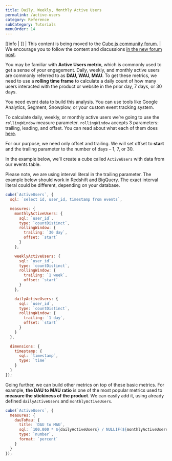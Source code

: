 ```yaml
---
title: Daily, Weekly, Monthly Active Users
permalink: /active-users
category: Reference
subCategory: Tutorials
menuOrder: 14
---
```

<!-- prettier-ignore-start -->
[[info | ]]
| This content is being moved to the [Cube.js community forum](https://forum.cube.dev/). 
| We encourage you to follow the content and discussions [in the new forum post](https://forum.cube.dev/t/daily-weekly-monthly-active-users).
<!-- prettier-ignore-end -->

You may be familiar with <b>Active Users metric</b>, which is commonly used to get a sense of your engagement. 
Daily, weekly, and monthly active users are commonly referred to as <b>DAU, WAU, MAU</b>. To get these metrics, we need to use a <b>rolling time frame</b> 
to calculate a daily count of how many users interacted with the product or website in the prior day, 7 days, or 30 days.

You need event data to build this analysis. You can use tools like Google Analytics, Segment, Snowplow, or your custom event tracking system.

To calculate daily, weekly, or monthly active users we’re going to use the `rollingWindow` measure parameter. 
`rollingWindow` accepts 3 parameters: trailing, leading, and offset. You can read about what each of them does [here](/measures#parameters-rolling-window). 

For our purpose, we need only offset and trailing. We will set offset to <b>start</b> and the trailing parameter to the number of days – 1, 7, or 30.

In the example below, we’ll create a cube called `ActiveUsers` with data from our events table.

<div class="block help-block">Please note, we are using interval literal in the trailing parameter. 
The example below should work in Redshift and BigQuery. The exact interval literal could be different, depending on your database.
</div>

```javascript
cube(`ActiveUsers`, {
  sql: `select id, user_id, timestamp from events`,

  measures: {
    monthlyActiveUsers: {
      sql: `user_id`,
      type: `countDistinct`,
      rollingWindow: {
        trailing: `30 day`,
        offset: `start`
      }
    },

    weeklyActiveUsers: {
      sql: `user_id`,
      type: `countDistinct`,
      rollingWindow: {
        trailing: `1 week`,
        offset: `start`
      }
    },

    dailyActiveUsers: {
      sql: `user_id`,
      type: `countDistinct`,
      rollingWindow: {
        trailing: `1 day`,
        offset: `start`
      }
    }
  },

  dimensions: {
    timestamp: {
      sql: `timestamp`,
      type: `time`
    }
  }
});
```

Going further, we can build other metrics on top of these basic metrics. 
For example, <b>the DAU to MAU ratio</b> is one of the most popular metrics used to <b>measure the stickiness of the product</b>. 
We can easily add it, using already defined `dailyActiveUsers` and `monthlyActiveUsers`.

```javascript
cube(`ActiveUsers`, {
  measures: {
    dauToMau: {
      title: `DAU to MAU`,
      sql: `100.000 * ${dailyActiveUsers} / NULLIF(${monthlyActiveUsers}, 0)`,
      type: `number`,
      format: `percent`
    }
  }
});
```
